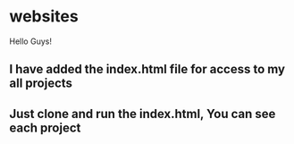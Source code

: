 # websites

Hello Guys!

## I have added the index.html file for access to my all projects 
## Just clone and run the index.html, You can see each project

